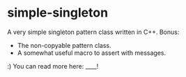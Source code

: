 # simple-singleton
A very simple singleton pattern class written in C++. 
Bonus: 
- The non-copyable pattern class.
- A somewhat useful macro to assert with messages.

:)
You can read more here: ____!